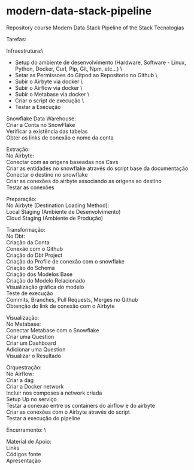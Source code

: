 # modern-data-stack-pipeline
Repository course Modern Data Stack Pipeline of the Stack Tecnologias

Tarefas:

Infraestrutura:\
* Setup do ambiente de desenvolvimento (Hardware, Software - Linux, Python, Docker, Curl, Pip, Git, Npm, etc...) \
* Setar as Permissoes do Gitpod ao Repositorio no Github \
* Subir o Airbyte via docker \
* Subir o Airflow via docker \
* Subir o Metabase via docker \
* Criar o script de execução \
* Testar a Execução

Snowflake Data Warehouse:\
    Criar a Conta no SnowFlake \
    Verificar a existência das tabelas \
    Obter os links de conexão e nome da conta

Extração: \
No Airbyte: \
    Conectar com as origens baseadas nos Csvs \
    Criar as entidades no snowflake através do script base da documentação \
    Conectar o destino no snowflake \
    Criar as conexões do airbyte associando as origens ao destino \
    Testar as conexões

Preparação:\
No Airbyte (Destination Loading Method):\
    Local Staging (Ambiente de Desenvolvimento) \
    Cloud Staging (Ambiente de Produção)

Transformação:\
No Dbt:\
    Criação da Conta \
    Conexão com o Github \
    Criação do Dbt Project \
    Criação do Profile de conexão com o snowflake \
    Criação do Schema \
    Criação dos Modelos Base \
    Criação do Modelo Relacionado \
    Visualização gráfica do modelo \
    Teste de execução \
    Commits, Branches, Pull Requests, Merges no Github \
    Obtenção do link de conexão com o Airbyte

Visualização:\
No Metabase:\
    Conectar Metabase com o Snowflake \
    Criar uma Question \
    Criar um Dashboard \
    Adicionar uma Question \
    Visualizar o Resultado

Orquestração:\
No Airflow:\
    Criar a dag \
    Criar a Docker network \
    Incluir nos composes a network criada \
    Setup Up no serviço \
    Testar a conexao entre os containers do airflow e do airbyte \
    Criar as conexões com o Airbyte através do script \
    Testar a execução do pipeline

Encerramento: \

Material de Apoio:\
    Links \
    Códigos fonte \
    Apresentação
